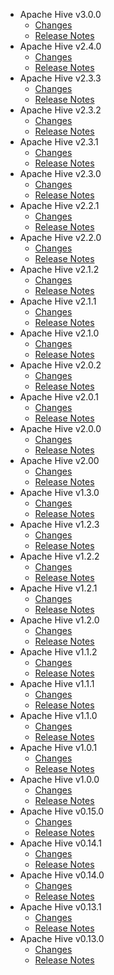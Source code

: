 
<!---
# Licensed to the Apache Software Foundation (ASF) under one
# or more contributor license agreements.  See the NOTICE file
# distributed with this work for additional information
# regarding copyright ownership.  The ASF licenses this file
# to you under the Apache License, Version 2.0 (the
# "License"); you may not use this file except in compliance
# with the License.  You may obtain a copy of the License at
#
#     http://www.apache.org/licenses/LICENSE-2.0
#
# Unless required by applicable law or agreed to in writing, software
# distributed under the License is distributed on an "AS IS" BASIS,
# WITHOUT WARRANTIES OR CONDITIONS OF ANY KIND, either express or implied.
# See the License for the specific language governing permissions and
# limitations under the License.
-->
* Apache Hive v3.0.0
    * [Changes](3.0.0/CHANGES.3.0.0.html)
    * [Release Notes](3.0.0/RELEASENOTES.3.0.0.html)
* Apache Hive v2.4.0
    * [Changes](2.4.0/CHANGES.2.4.0.html)
    * [Release Notes](2.4.0/RELEASENOTES.2.4.0.html)
* Apache Hive v2.3.3
    * [Changes](2.3.3/CHANGES.2.3.3.html)
    * [Release Notes](2.3.3/RELEASENOTES.2.3.3.html)
* Apache Hive v2.3.2
    * [Changes](2.3.2/CHANGES.2.3.2.html)
    * [Release Notes](2.3.2/RELEASENOTES.2.3.2.html)
* Apache Hive v2.3.1
    * [Changes](2.3.1/CHANGES.2.3.1.html)
    * [Release Notes](2.3.1/RELEASENOTES.2.3.1.html)
* Apache Hive v2.3.0
    * [Changes](2.3.0/CHANGES.2.3.0.html)
    * [Release Notes](2.3.0/RELEASENOTES.2.3.0.html)
* Apache Hive v2.2.1
    * [Changes](2.2.1/CHANGES.2.2.1.html)
    * [Release Notes](2.2.1/RELEASENOTES.2.2.1.html)
* Apache Hive v2.2.0
    * [Changes](2.2.0/CHANGES.2.2.0.html)
    * [Release Notes](2.2.0/RELEASENOTES.2.2.0.html)
* Apache Hive v2.1.2
    * [Changes](2.1.2/CHANGES.2.1.2.html)
    * [Release Notes](2.1.2/RELEASENOTES.2.1.2.html)
* Apache Hive v2.1.1
    * [Changes](2.1.1/CHANGES.2.1.1.html)
    * [Release Notes](2.1.1/RELEASENOTES.2.1.1.html)
* Apache Hive v2.1.0
    * [Changes](2.1.0/CHANGES.2.1.0.html)
    * [Release Notes](2.1.0/RELEASENOTES.2.1.0.html)
* Apache Hive v2.0.2
    * [Changes](2.0.2/CHANGES.2.0.2.html)
    * [Release Notes](2.0.2/RELEASENOTES.2.0.2.html)
* Apache Hive v2.0.1
    * [Changes](2.0.1/CHANGES.2.0.1.html)
    * [Release Notes](2.0.1/RELEASENOTES.2.0.1.html)
* Apache Hive v2.0.0
    * [Changes](2.0.0/CHANGES.2.0.0.html)
    * [Release Notes](2.0.0/RELEASENOTES.2.0.0.html)
* Apache Hive v2.00
    * [Changes](2.00/CHANGES.2.00.html)
    * [Release Notes](2.00/RELEASENOTES.2.00.html)
* Apache Hive v1.3.0
    * [Changes](1.3.0/CHANGES.1.3.0.html)
    * [Release Notes](1.3.0/RELEASENOTES.1.3.0.html)
* Apache Hive v1.2.3
    * [Changes](1.2.3/CHANGES.1.2.3.html)
    * [Release Notes](1.2.3/RELEASENOTES.1.2.3.html)
* Apache Hive v1.2.2
    * [Changes](1.2.2/CHANGES.1.2.2.html)
    * [Release Notes](1.2.2/RELEASENOTES.1.2.2.html)
* Apache Hive v1.2.1
    * [Changes](1.2.1/CHANGES.1.2.1.html)
    * [Release Notes](1.2.1/RELEASENOTES.1.2.1.html)
* Apache Hive v1.2.0
    * [Changes](1.2.0/CHANGES.1.2.0.html)
    * [Release Notes](1.2.0/RELEASENOTES.1.2.0.html)
* Apache Hive v1.1.2
    * [Changes](1.1.2/CHANGES.1.1.2.html)
    * [Release Notes](1.1.2/RELEASENOTES.1.1.2.html)
* Apache Hive v1.1.1
    * [Changes](1.1.1/CHANGES.1.1.1.html)
    * [Release Notes](1.1.1/RELEASENOTES.1.1.1.html)
* Apache Hive v1.1.0
    * [Changes](1.1.0/CHANGES.1.1.0.html)
    * [Release Notes](1.1.0/RELEASENOTES.1.1.0.html)
* Apache Hive v1.0.1
    * [Changes](1.0.1/CHANGES.1.0.1.html)
    * [Release Notes](1.0.1/RELEASENOTES.1.0.1.html)
* Apache Hive v1.0.0
    * [Changes](1.0.0/CHANGES.1.0.0.html)
    * [Release Notes](1.0.0/RELEASENOTES.1.0.0.html)
* Apache Hive v0.15.0
    * [Changes](0.15.0/CHANGES.0.15.0.html)
    * [Release Notes](0.15.0/RELEASENOTES.0.15.0.html)
* Apache Hive v0.14.1
    * [Changes](0.14.1/CHANGES.0.14.1.html)
    * [Release Notes](0.14.1/RELEASENOTES.0.14.1.html)
* Apache Hive v0.14.0
    * [Changes](0.14.0/CHANGES.0.14.0.html)
    * [Release Notes](0.14.0/RELEASENOTES.0.14.0.html)
* Apache Hive v0.13.1
    * [Changes](0.13.1/CHANGES.0.13.1.html)
    * [Release Notes](0.13.1/RELEASENOTES.0.13.1.html)
* Apache Hive v0.13.0
    * [Changes](0.13.0/CHANGES.0.13.0.html)
    * [Release Notes](0.13.0/RELEASENOTES.0.13.0.html)

